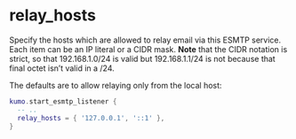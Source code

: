 # relay_hosts

Specify the hosts which are allowed to relay email via this ESMTP service.
Each item can be an IP literal or a CIDR mask. **Note** that the CIDR notation 
is strict, so that 192.168.1.0/24 is valid but 192.168.1.1/24 is not because 
that final octet isn’t valid in a /24.


The defaults are to allow relaying only from the local host:

```lua
kumo.start_esmtp_listener {
  -- ..
  relay_hosts = { '127.0.0.1', '::1' },
}
```


